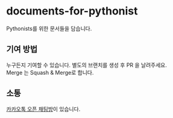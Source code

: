 # documents-for-pythonist
Pythonists를 위한 문서들을 담습니다.



## 기여 방법

누구든지 기여할 수 있습니다. 별도의 브랜치를 생성 후 PR 을 날려주세요.  
Merge 는 Squash & Merge로 합니다.



## 소통

[카카오톡 오픈 채팅방](https://open.kakao.com/o/gs0UvfFc)이 있습니다.



